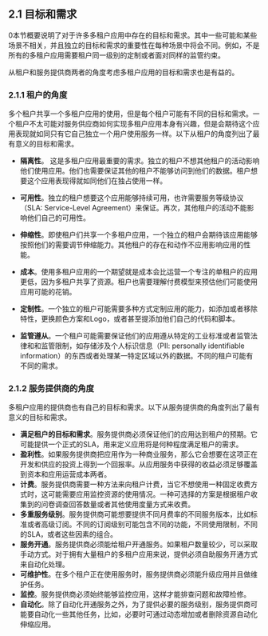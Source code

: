## 2.1 目标和需求

0本节概要说明了对于许多多租户应用中存在的目标和需求。其中一些可能和某些场景不相关，并且独立的目标和需求的重要性在每种场景中将会不同。例如，不是所有的多租户应用需要租户同一级别的定制或者面对同样的监管约束。

从租户和服务提供商两者的角度考虑多租户应用的目标和需求也是有益的。

### 2.1.1 租户的角度

多个租户共享一个多租户应用的使用，但是每个租户可能有不同的目标和需求。一个租户不太可能对服务供应商如何实现多租户应用本身有兴趣，但是会期待这个应用表现就如同只有它自己独立一个用户使用服务一样。以下从租户的角度列出了最有意义的目标和需求。

* **隔离性**。 这是多租户应用最重要的需求。独立的租户不想其他租户的活动影响他们使用应用。他们也需要保证其他的租户不能够访问到他们的数据。租户想要这个应用表现得就如同他们在独占使用一样。

* **可用性**。独立的租户想要这个应用能够持续可用，也许需要服务等级协议（SLA: Service-Level Agreement）来保证。再次，其他租户的活动不能影响他们自己的可用性。

* **伸缩性**。即使租户们共享一个多租户应用，一个独立的租户会期待该应用能够按照他们的需要调节伸缩能力。其他租户的存在和动作不应用影响应用的性能。
* **成本**。使用多租户应用的一个期望就是成本会比运营一个专注的单租户的应用更低，因为多租户共享了资源。租户也需要理解付费模型来预估他们可能使用应用可能的花销。
* **定制性**。一个独立的租户可能需要多种方式定制应用的能力，如添加或者移除特性，更换颜色方案和Logo，或者甚至提添加他们自己的代码和脚本。
* **监管遵从**。一个租户可能需要保证他们的应用遵从特定的工业标准或者监管法律和和监管限制，如存储涉及个人标识信息（PII: personally identifiable information）的东西或者处理某一特定区域以外的数据。不同的租户可能有不同的需求。

### 2.1.2 服务提供商的角度

多租户应用的提供商也有自己的目标和需求。以下从服务提供商的角度列出了最有意义的目标和需求。

* **满足租户的目标和需求**。服务提供商必须保证他们的应用达到租户的预期。它可能提供一个正式的SLA，用来定义应用将是何种程度满足租户的需求。
* **盈利性**。如果服务提供商把应用作为一种商业服务，那么它会想要在这项正在开发和供应的投资上得到一个回报率。从应用服务中获得的收益必须足够覆盖到资本和应用运营成本两者。
* **计费**。服务提供商需要一种方法来向租户计费，当它不想使用一种固定收费方式时，这可能需要应用监控资源的使用情况。一种可选择的方案是根据租户收集到的问卷调查回答数量或者其他使用度量方式来收费。
* **多重服务级别**。服务提供商可能想要提供不同月费率的不同服务版本，比如标准或者高级订阅。不同的订阅级别可能包含不同的功能，不同使用限制，不同的SLA，或者这些因素的组合。
* **服务开通**。服务提供商必须能给租户开通服务。如果租户数量较少，可以采取手动方式。对于拥有大量租户的多租户应用来说，提供必须自助服务开通方式来自动化处理。
* **可维护性**。在多个租户正在使用服务时，服务提供商必须能升级应用并且做维护任务。
* **监控**。服务提供商必须始终能够监控应用，这样才能排查问题和故障检修。
* **自动化**。除了自动化开通服务之外，为了提供必要的服务级别，服务提供商可能要自动化一些其他任务，比如，必要时可通过动态增加或者删除资源自动化伸缩应用。

